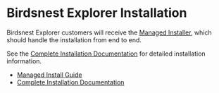 # Birdsnest Explorer Installation

Birdsnest Explorer customers will receive the [Managed Installer](/documentation/install/managed.md), which should handle the installation from end to end.

See the [Complete Installation Documentation](/documentation/install/completeinstall.md) for detailed installation information.

* [Managed Install Guide](/documentation/install/managed.md)
* [Complete Installation Documentation](/documentation/install/completeinstall.md)
